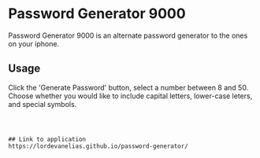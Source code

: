 # Password Generator 9000

Password Generator 9000 is an alternate password generator to the ones on your iphone.

## Usage

Click the 'Generate Password' button, select a number between 8 and 50. Choose whether you would like to include capital letters, lower-case leters, and special symbols.

```



## Link to application
https://lordevanelias.github.io/password-generator/
```
